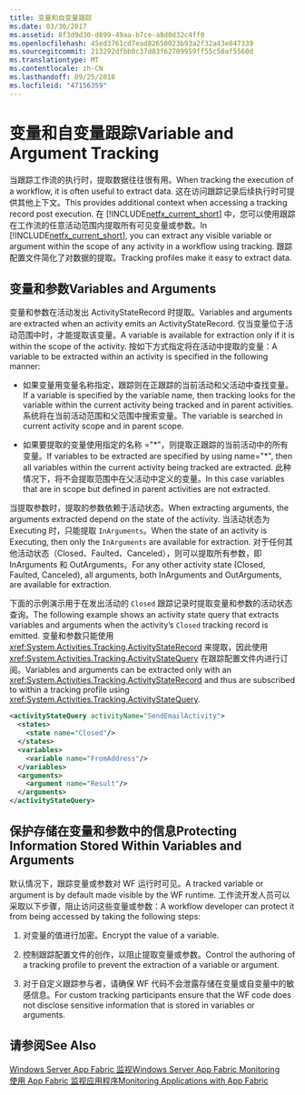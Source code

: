 ```yaml
---
title: 变量和自变量跟踪
ms.date: 03/30/2017
ms.assetid: 8f3d9d30-d899-49aa-b7ce-a8d0d32c4ff0
ms.openlocfilehash: 45ed3761cd7ead82650023b93a2f32a43e847339
ms.sourcegitcommit: 213292dfbb0c37d83f62709959ff55c50af5560d
ms.translationtype: MT
ms.contentlocale: zh-CN
ms.lasthandoff: 09/25/2018
ms.locfileid: "47156359"
---
```

# <a name="variable-and-argument-tracking"></a><span data-ttu-id="ebb25-102">变量和自变量跟踪</span><span class="sxs-lookup"><span data-stu-id="ebb25-102">Variable and Argument Tracking</span></span>
<span data-ttu-id="ebb25-103">当跟踪工作流的执行时，提取数据往往很有用。</span><span class="sxs-lookup"><span data-stu-id="ebb25-103">When tracking the execution of a workflow, it is often useful to extract data.</span></span> <span data-ttu-id="ebb25-104">这在访问跟踪记录后续执行时可提供其他上下文。</span><span class="sxs-lookup"><span data-stu-id="ebb25-104">This provides additional context when accessing a tracking record post execution.</span></span> <span data-ttu-id="ebb25-105">在 [!INCLUDE[netfx_current_short](../../../includes/netfx-current-short-md.md)] 中，您可以使用跟踪在工作流的任意活动范围内提取所有可见变量或参数。</span><span class="sxs-lookup"><span data-stu-id="ebb25-105">In [!INCLUDE[netfx_current_short](../../../includes/netfx-current-short-md.md)], you can extract any visible variable or argument within the scope of any activity in a workflow using tracking.</span></span> <span data-ttu-id="ebb25-106">跟踪配置文件简化了对数据的提取。</span><span class="sxs-lookup"><span data-stu-id="ebb25-106">Tracking profiles make it easy to extract data.</span></span>  
  
## <a name="variables-and-arguments"></a><span data-ttu-id="ebb25-107">变量和参数</span><span class="sxs-lookup"><span data-stu-id="ebb25-107">Variables and Arguments</span></span>  
 <span data-ttu-id="ebb25-108">变量和参数在活动发出 ActivityStateRecord 时提取。</span><span class="sxs-lookup"><span data-stu-id="ebb25-108">Variables and arguments are extracted when an activity emits an ActivityStateRecord.</span></span>  <span data-ttu-id="ebb25-109">仅当变量位于活动范围中时，才能提取该变量。</span><span class="sxs-lookup"><span data-stu-id="ebb25-109">A variable is available for extraction only if it is within the scope of the activity.</span></span> <span data-ttu-id="ebb25-110">按如下方式指定将在活动中提取的变量：</span><span class="sxs-lookup"><span data-stu-id="ebb25-110">A variable to be extracted within an activity is specified in the following manner:</span></span>  
  
-   <span data-ttu-id="ebb25-111">如果变量用变量名称指定，跟踪则在正跟踪的当前活动和父活动中查找变量。</span><span class="sxs-lookup"><span data-stu-id="ebb25-111">If a variable is specified by the variable name, then tracking looks for the variable within the current activity being tracked and in parent activities.</span></span> <span data-ttu-id="ebb25-112">系统将在当前活动范围和父范围中搜索变量。</span><span class="sxs-lookup"><span data-stu-id="ebb25-112">The variable is searched in current activity scope and in parent scope.</span></span>  
  
-   <span data-ttu-id="ebb25-113">如果要提取的变量使用指定的名称 ="\*"，则提取正跟踪的当前活动中的所有变量。</span><span class="sxs-lookup"><span data-stu-id="ebb25-113">If variables to be extracted are specified by using name="\*", then all variables within the current activity being tracked are extracted.</span></span> <span data-ttu-id="ebb25-114">此种情况下，将不会提取范围中在父活动中定义的变量。</span><span class="sxs-lookup"><span data-stu-id="ebb25-114">In this case variables that are in scope but defined in parent activities are not extracted.</span></span>  
  
 <span data-ttu-id="ebb25-115">当提取参数时，提取的参数依赖于活动状态。</span><span class="sxs-lookup"><span data-stu-id="ebb25-115">When extracting arguments, the arguments extracted depend on the state of the activity.</span></span> <span data-ttu-id="ebb25-116">当活动状态为 Executing 时，只能提取 `InArguments`。</span><span class="sxs-lookup"><span data-stu-id="ebb25-116">When the state of an activity is Executing, then only the `InArguments` are available for extraction.</span></span> <span data-ttu-id="ebb25-117">对于任何其他活动状态（Closed、Faulted、Canceled），则可以提取所有参数，即 InArguments 和 OutArguments。</span><span class="sxs-lookup"><span data-stu-id="ebb25-117">For any other activity state (Closed, Faulted, Canceled), all arguments, both InArguments and OutArguments, are available for extraction.</span></span>  
  
 <span data-ttu-id="ebb25-118">下面的示例演示用于在发出活动的 `Closed` 跟踪记录时提取变量和参数的活动状态查询。</span><span class="sxs-lookup"><span data-stu-id="ebb25-118">The following example shows an activity state query that extracts variables and arguments when the activity’s `Closed` tracking record is emitted.</span></span> <span data-ttu-id="ebb25-119">变量和参数只能使用 <xref:System.Activities.Tracking.ActivityStateRecord> 来提取，因此使用 <xref:System.Activities.Tracking.ActivityStateQuery> 在跟踪配置文件内进行订阅。</span><span class="sxs-lookup"><span data-stu-id="ebb25-119">Variables and arguments can be extracted only with an <xref:System.Activities.Tracking.ActivityStateRecord> and thus are subscribed to within a tracking profile using <xref:System.Activities.Tracking.ActivityStateQuery>.</span></span>  
  
```xml  
<activityStateQuery activityName="SendEmailActivity">  
  <states>  
    <state name="Closed"/>  
  </states>  
  <variables>  
    <variable name="FromAddress"/>  
  </variables>  
  <arguments>  
    <argument name="Result"/>  
  </arguments>  
</activityStateQuery>  
```  
  
## <a name="protecting-information-stored-within-variables-and-arguments"></a><span data-ttu-id="ebb25-120">保护存储在变量和参数中的信息</span><span class="sxs-lookup"><span data-stu-id="ebb25-120">Protecting Information Stored Within Variables and Arguments</span></span>  
 <span data-ttu-id="ebb25-121">默认情况下，跟踪变量或参数对 WF 运行时可见。</span><span class="sxs-lookup"><span data-stu-id="ebb25-121">A tracked variable or argument is by default made visible by the WF runtime.</span></span> <span data-ttu-id="ebb25-122">工作流开发人员可以采取以下步骤，阻止访问这些变量或参数：</span><span class="sxs-lookup"><span data-stu-id="ebb25-122">A workflow developer can protect it from being accessed by taking the following steps:</span></span>  
  
1.  <span data-ttu-id="ebb25-123">对变量的值进行加密。</span><span class="sxs-lookup"><span data-stu-id="ebb25-123">Encrypt the value of a variable.</span></span>  
  
2.  <span data-ttu-id="ebb25-124">控制跟踪配置文件的创作，以阻止提取变量或参数。</span><span class="sxs-lookup"><span data-stu-id="ebb25-124">Control the authoring of a tracking profile to prevent the extraction of a variable or argument.</span></span>  
  
3.  <span data-ttu-id="ebb25-125">对于自定义跟踪参与者，请确保 WF 代码不会泄露存储在变量或自变量中的敏感信息。</span><span class="sxs-lookup"><span data-stu-id="ebb25-125">For custom tracking participants ensure that the WF code does not disclose sensitive information that is stored in variables or arguments.</span></span>  
  
## <a name="see-also"></a><span data-ttu-id="ebb25-126">请参阅</span><span class="sxs-lookup"><span data-stu-id="ebb25-126">See Also</span></span>  
 [<span data-ttu-id="ebb25-127">Windows Server App Fabric 监视</span><span class="sxs-lookup"><span data-stu-id="ebb25-127">Windows Server App Fabric Monitoring</span></span>](https://go.microsoft.com/fwlink/?LinkId=201273)  
 [<span data-ttu-id="ebb25-128">使用 App Fabric 监视应用程序</span><span class="sxs-lookup"><span data-stu-id="ebb25-128">Monitoring Applications with App Fabric</span></span>](https://go.microsoft.com/fwlink/?LinkId=201275)
